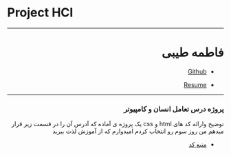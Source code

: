 # Project HCI
---------
<h1 dir=rtl>
فاطمه طیبی
 </h1>
<div dir=rtl>
 
- [Github](https://github.com/parastootayebi/)

- [Resume](https://parastootayebi.github.io/Resume/)

------------------
### پروژه درس تعامل انسان و کامپیوتر

  توضیح وارائه کد های html و css یک پروژه ی آماده که آدرس آن را در قسمت زیر قرار میدهم
  من روز سوم رو انتخاب کردم
  امیدوارم که از آموزش لذت ببرید
  
- [منبع کد](https://github.com/hangindev/10-10)
